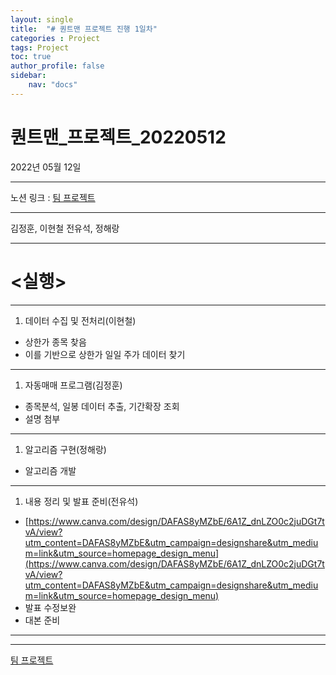 ```yaml
---
layout: single
title:  "# 퀀트맨 프로젝트 진행 1일차"
categories : Project
tags: Project
toc: true
author_profile: false
sidebar:
    nav: "docs"
---
```

# 퀀트맨_프로젝트_20220512



2022년 05월 12일

---

노션 링크 : [팀 프로젝트](https://www.notion.so/e10296d033a3449484a5863791ba15c6)

---

김정훈, 이현철 전유석, 정해랑

---

# <실행>

---

1. 데이터 수집 및 전처리(이현철)
- 상한가 종목 찾음
- 이를 기반으로 상한가 일일 주가 데이터 찾기

---

1. 자동매매 프로그램(김정훈)
- 종목분석, 일봉 데이터 추출, 기간확장 조회
- 설명 첨부

---

1. 알고리즘 구현(정해랑)
- 알고리즘 개발

---

1. 내용 정리 및 발표 준비(전유석)
- [https://www.canva.com/design/DAFAS8yMZbE/6A1Z_dnLZO0c2juDGt7tvA/view?utm_content=DAFAS8yMZbE&utm_campaign=designshare&utm_medium=link&utm_source=homepage_design_menu](https://www.canva.com/design/DAFAS8yMZbE/6A1Z_dnLZO0c2juDGt7tvA/view?utm_content=DAFAS8yMZbE&utm_campaign=designshare&utm_medium=link&utm_source=homepage_design_menu)
- 발표 수정보완
- 대본 준비

---

---

[팀 프로젝트](https://www.notion.so/592855da665e4c5e8c8f4587eab36e73)